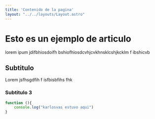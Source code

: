 ```yaml
---
title: 'Contenido de la pagina'
layout: "../../layouts/Layout.astro"
---
```

# Esto es un ejemplo de articulo

lorem ipum jdifbhiosdoifh bshiofhiosdcvhjcvkhnsklcshjkcklm f ibshicvb

## Subtitulo

Lorem  jsfhsgdfih f isfbisbfihs fhk

### Subtitulo 3

```javascript
function (){
    console.log("karlosvas estuvo aqui")
}
```